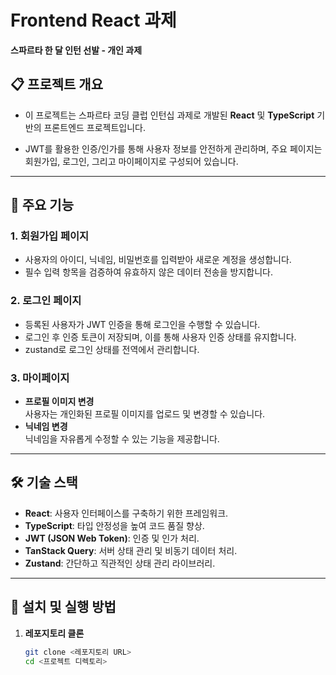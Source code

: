 # Frontend React 과제

**스파르타 한 달 인턴 선발 - 개인 과제**

## 📋 프로젝트 개요

- 이 프로젝트는 스파르타 코딩 클럽 인턴십 과제로 개발된 **React** 및 **TypeScript** 기반의 프론트엔드 프로젝트입니다.

- JWT를 활용한 인증/인가를 통해 사용자 정보를 안전하게 관리하며, 주요 페이지는 회원가입, 로그인, 그리고 마이페이지로 구성되어 있습니다.

---

## 🔑 주요 기능

### 1. **회원가입 페이지**

- 사용자의 아이디, 닉네임, 비밀번호를 입력받아 새로운 계정을 생성합니다.
- 필수 입력 항목을 검증하여 유효하지 않은 데이터 전송을 방지합니다.

### 2. **로그인 페이지**

- 등록된 사용자가 JWT 인증을 통해 로그인을 수행할 수 있습니다.
- 로그인 후 인증 토큰이 저장되며, 이를 통해 사용자 인증 상태를 유지합니다.
- zustand로 로그인 상태를 전역에서 관리합니다.

### 3. **마이페이지**

- **프로필 이미지 변경**  
  사용자는 개인화된 프로필 이미지를 업로드 및 변경할 수 있습니다.
- **닉네임 변경**  
  닉네임을 자유롭게 수정할 수 있는 기능을 제공합니다.

---

## 🛠️ 기술 스택

- **React**: 사용자 인터페이스를 구축하기 위한 프레임워크.
- **TypeScript**: 타입 안정성을 높여 코드 품질 향상.
- **JWT (JSON Web Token)**: 인증 및 인가 처리.
- **TanStack Query**: 서버 상태 관리 및 비동기 데이터 처리.
- **Zustand**: 간단하고 직관적인 상태 관리 라이브러리.

---

## 🚀 설치 및 실행 방법

1. **레포지토리 클론**
   ```bash
   git clone <레포지토리 URL>
   cd <프로젝트 디렉토리>
   ```
